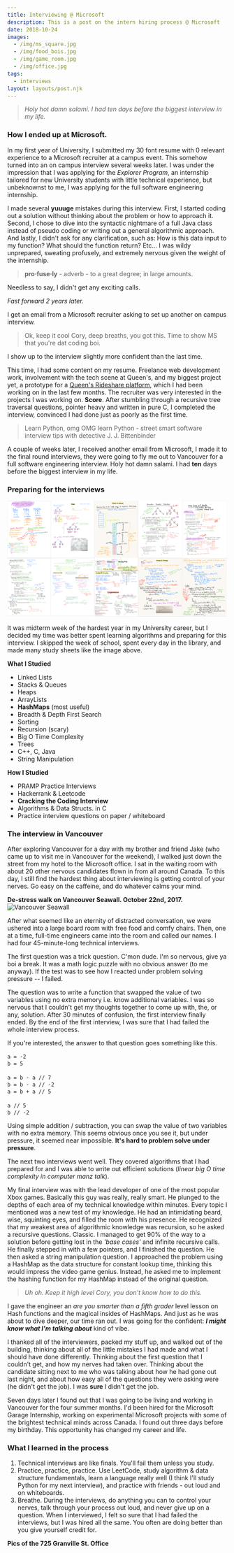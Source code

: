 ```yaml
---
title: Interviewing @ Microsoft
description: This is a post on the intern hiring process @ Microsoft
date: 2018-10-24
images:
  - /img/ms_square.jpg
  - /img/food_bois.jpg
  - /img/game_room.jpg
  - /img/office.jpg
tags:
  - interviews
layout: layouts/post.njk
---
```

> *Holy hot damn salami. I had ten days before the biggest interview in my life.*

### How I ended up at Microsoft.
In my first year of University, I submitted my 30 font resume with 0 relevant experience to a Microsoft recruiter at a campus event.  This somehow turned into an on campus interview several weeks later.  I was under the impression that I was applying for the *Explorer Program*, an internship tailored for new University students with little technical experience, but unbeknownst to me, I was applying for the full software engineering internship.  

I made several **yuuuge** mistakes during this interview.  First, I started coding out a solution without thinking about the problem or how to approach it.  Second, I chose to dive into the syntactic nightmare of a full Java class instead of pseudo coding or writing out a general algorithmic approach.  And lastly, I didn't ask for any clarification, such as: How is this data input to my function?  What should the function return? Etc...  I was wildy unprepared, sweating profusely, and extremely nervous given the weight of the internship.

> **pro·fuse·ly** - adverb - 
to a great degree; in large amounts.

Needless to say, I didn't get any exciting calls.

_Fast forward 2 years later._

I get an email from a Microsoft recruiter asking to set up another on campus interview.  

> Ok, keep it cool Cory, deep breaths, you got this.  Time to show MS that you're dat coding boi.

I show up to the interview slightly more confident than the last time.

This time, I had some content on my resume.  Freelance web development work, involvement with the tech scene at Queen's, and my biggest project yet, a prototype for a [Queen's Rideshare platform](/projects/qshare), which I had been working on in the last few months.  The recruiter was very interested in the projects I was working on.  **Score**.  After stumbling through a recursive tree traversal questions, pointer heavy and written in pure C, I completed the interview, convinced I had done just as poorly as the first time.  

> Learn Python, omg OMG learn Python - street smart software interview tips with detective J. J. Bittenbinder

A couple of weeks later, I received another email from Microsoft, I made it to the final round interviews, they were going to fly me out to Vancouver for a full software engineering interview.  Holy hot damn salami.  I had **ten** days before the biggest interview in my life.

### Preparing for the interviews
![Interview Prep](/img/MicrosoftPrep.png)

It was midterm week of the hardest year in my University career, but I decided my time was better spent learning algorithms and preparing for this interview. I skipped the week of school, spent every day in the library, and made many study sheets like the image above.

**What I Studied**
* Linked Lists
* Stacks & Queues
* Heaps
* ArrayLists
* **HashMaps** (most useful) 
* Breadth & Depth First Search
* Sorting
* Recursion (scary)
* Big O Time Complexity
* Trees
* C++, C, Java
* String Manipulation

**How I Studied**
* PRAMP Practice Interviews
* Hackerrank & Leetcode
* **Cracking the Coding Interview**
* Algorithms & Data Structs. in C
* Practice interview questions on paper / whiteboard

### The interview in Vancouver
After exploring Vancouver for a day with my brother and friend Jake (who came up to visit me in Vancouver for the weekend), I walked just down the street from my hotel to the Microsoft office.  I sat in the waiting room with about 20 other nervous candidates flown in from all around Canada.  To this day, I still find the hardest thing about interviewing is getting control of your nerves.  Go easy on the caffeine, and do whatever calms your mind.

**De-stress walk on Vancouver Seawall.  October 22nd, 2017.**
![Vancouver Seawall](/img/seawall.jpg)

After what seemed like an eternity of distracted conversation, we were ushered into a large board room with free food and comfy chairs.  Then, one at a time, full-time engineers came into the room and called our names.  I had four 45-minute-long technical interviews.

The first question was a trick question.  C'mon dude.  I'm so nervous, give ya boi a break. It was a math logic puzzle with no obvious answer (to me anyway).  If the test was to see how I reacted under problem solving pressure -- I failed.

The question was to write a function that swapped the value of two variables using no extra memory i.e. know additional variables.  I was so nervous that I couldn't get my thoughts together to come up with, the, or any, solution.  After 30 minutes of confusion, the first interview finally ended.  By the end of the first interview, I was sure that I had failed the whole interview process.

If you're interested, the answer to that question goes something like this.

```
a = -2
b = 5

a = b - a // 7
b = b - a // -2
a = b + a // 5

a // 5
b // -2
```

Using simple addition / subtraction, you can swap the value of two variables with no extra memory.  This seems obvious once you see it, but under pressure, it seemed near impossible.  **It's hard to problem solve under pressure**.

The next two interviews went well.  They covered algorithms that I had prepared for and I was able to write out efficient solutions (_linear big O time complexity in computer manz talk_).

My final interview was with the lead developer of one of the most popular Xbox games.  Basically this guy was really, really smart.  He plunged to the depths of each area of my technical knowledge within minutes.  Every topic I mentioned was a new test of my knowledge.  He had an intimidating beard, wise, squinting eyes, and filled the room with his presence.  He recognized that my weakest area of algorithmic knowledge was recursion, so he asked a recursive questions.  Classic.  I managed to get 90% of the way to a solution before getting lost in the _'base cases'_ and infinite recursive calls.  He finally stepped in with a few pointers, and I finished the question.  He then asked a string manipulation question.  I approached the problem using a HashMap as the data structure for constant lookup time, thinking this would impress the video game genius.  Instead, he asked me to implement the hashing function for my HashMap instead of the original question.  

> *Uh oh.  Keep it high level Cory, you don't know how to do this.*

I gave the engineer an _are you smarter than a fifth grader_ level lesson on Hash functions and the magical insides of HashMaps.  And just as he was about to dive deeper, our time ran out.  I was going for the confident: _**I might know what I'm talking about**_ kind of vibe.

I thanked all of the interviewers, packed my stuff up, and walked out of the building, thinking about all of the little mistakes I had made and what I should have done differently.  Thinking about the first question that I couldn't get, and how my nerves had taken over.  Thinking about the candidate  sitting next to me who was talking about how he had gone out last night, and about how easy all of the questions they were asking were (he didn't get the job).  I was **sure** I didn't get the job.

Seven days later I found out that I was going to be living and working in Vancouver for the four summer months.  I'd been hired for the Microsoft Garage Internship, working on experimental Microsoft projects with some of the brightest technical minds across Canada.  I found out three days before my birthday.  This opportunity has changed my career and life.

### What I learned in the process
1. Technical interviews are like finals.  You'll fail them unless you study.
2. Practice, practice, practice.  Use LeetCode, study algorithm & data structure fundamentals, learn a language really well (I think I'll study Python for my next interview), and practice with friends - out loud and on whiteboards.
3. Breathe.  During the interviews, do anything you can to control your nerves, talk through your process out loud, and never give up on a question.  When I interviewed, I felt so sure that I had failed the interviews, but I was hired all the same.  You often are doing better than you give yourself credit for.

**Pics of the 725 Granville St. Office**